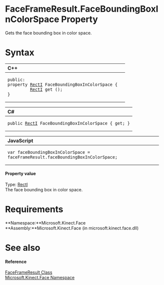 FaceFrameResult.FaceBoundingBoxInColorSpace Property  
====================================================  

Gets the face bounding box in color space. <span id="syntaxSection"></span>

Syntax  
======  

<table>
<colgroup>
<col width="100%" />
</colgroup>
<thead>
<tr class="header">
<th align="left">C++</th>
</tr>
</thead>
<tbody>
<tr class="odd">
<td align="left"><pre><code>public:  
property <a href="../../RectI_Structure.md">RectI</a> FaceBoundingBoxInColorSpace {  
         <a href="../../RectI_Structure.md">RectI</a> get ();  
}</code></pre></td>
</tr>
</tbody>
</table>

<table>
<colgroup>
<col width="100%" />
</colgroup>
<thead>
<tr class="header">
<th align="left">C#</th>
</tr>
</thead>
<tbody>
<tr class="odd">
<td align="left"><pre><code>public <a href="../../RectI_Structure.md">RectI</a> FaceBoundingBoxInColorSpace { get; }</code></pre></td>
</tr>
</tbody>
</table>

<table>
<colgroup>
<col width="100%" />
</colgroup>
<thead>
<tr class="header">
<th align="left">JavaScript</th>
</tr>
</thead>
<tbody>
<tr class="odd">
<td align="left"><pre><code>var faceBoundingBoxInColorSpace = faceFrameResult.faceBoundingBoxInColorSpace;</code></pre></td>
</tr>
</tbody>
</table>

<span id="ID4ER"></span>
#### Property value  

Type: [RectI](../../RectI_Structure.md)  
The face bounding box in color space.  

<span id="requirements"></span>

Requirements  
============  

**Namespace:**Microsoft.Kinect.Face  
**Assembly:**Microsoft.Kinect.Face (in microsoft.kinect.face.dll)  

<span id="ID4E3"></span>

See also  
========  

<span id="ID4E5"></span>
#### Reference  

[FaceFrameResult Class](../../FaceFrameResult_Class.md)  
 [Microsoft.Kinect.Face Namespace](../../../Kinect.Face.md)  



<!--Please do not edit the data in the comment block below.-->
<!--
TOCTitle : FaceBoundingBoxInColorSpace Property
RLTitle : FaceFrameResult.FaceBoundingBoxInColorSpace Property
KeywordK : FaceBoundingBoxInColorSpace property
KeywordK : FaceFrameResult.FaceBoundingBoxInColorSpace property
KeywordF : Microsoft.Kinect.Face.FaceFrameResult.FaceBoundingBoxInColorSpace
KeywordF : FaceFrameResult.FaceBoundingBoxInColorSpace
KeywordF : FaceBoundingBoxInColorSpace
KeywordF : Microsoft.Kinect.Face.FaceFrameResult.FaceBoundingBoxInColorSpace
KeywordA : P:Microsoft.Kinect.Face.FaceFrameResult.FaceBoundingBoxInColorSpace
AssetID : P:Microsoft.Kinect.Face.FaceFrameResult.FaceBoundingBoxInColorSpace
Locale : en-us
CommunityContent : 1
APIType : Managed
APILocation : microsoft.kinect.face.dll
APIName : Microsoft.Kinect.Face.FaceFrameResult.FaceBoundingBoxInColorSpace
TargetOS : Windows
TopicType : kbSyntax
DevLang : VB
DevLang : CSharp
DevLang : JavaScript
DevLang : C++
DocSet : K4Wv2
ProjType : K4Wv2Proj
Technology : Kinect for Windows
Product : Kinect for Windows SDK v2
productversion : 20
-->
